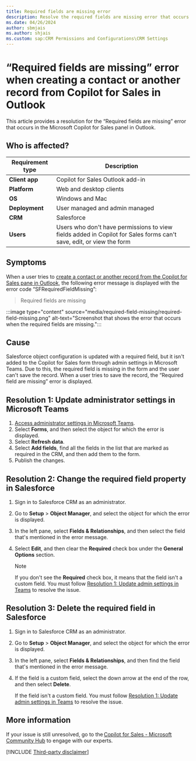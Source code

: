 ```yaml
---
title: Required fields are missing error
description: Resolve the required fields are missing error that occurs when crating a contact or another record in the Microsoft Copilot for Sales panel in Outlook.
ms.date: 04/26/2024
author: sbmjais
ms.author: shjais
ms.custom: sap:CRM Permissions and Configurations\CRM Settings
---
```

# “Required fields are missing” error when creating a contact or another record from Copilot for Sales in Outlook

This article provides a resolution for the “Required fields are missing” error that occurs in the Microsoft Copilot for Sales panel in Outlook.

## Who is affected?

| Requirement type |Description  |
|---------|---------|
|**Client app**     |  Copilot for Sales Outlook add-in        |
|**Platform**     | Web and desktop clients         |
|**OS**     | Windows and Mac         |
|**Deployment**     | User managed and admin managed       |
|**CRM**     | Salesforce      |
|**Users**     | Users who don't have permissions to view fields added in Copilot for Sales forms can't save, edit, or view the form  |

## Symptoms

When a user tries to [create a contact or another record from the Copilot for Sales pane in Outlook](/microsoft-sales-copilot/create-contact-crm-sales-copilot), the following error message is displayed with the error code “SFRequiredFieldMissing”:

> Required fields are missing

:::image type="content" source="media/required-field-missing/required-field-missing.png" alt-text="Screenshot that shows the error that occurs when the required fields are missing.":::

## Cause

Salesforce object configuration is updated with a required field, but it isn't added to the Copilot for Sales form through admin settings in Microsoft Teams. Due to this, the required field is missing in the form and the user can't save the record. When a user tries to save the record, the “Required field are missing” error is displayed. 

## Resolution 1: Update administrator settings in Microsoft Teams

1. [Access administrator settings in Microsoft Teams](/microsoft-sales-copilot/administrator-settings-for-viva-sales#access-administrator-settings).
2. Select **Forms**, and then select the object for which the error is displayed.
3. Select **Refresh data**.
4. Select **Add fields**, find all the fields in the list that are marked as required in the CRM, and then add them to the form.
5. Publish the changes.

## Resolution 2: Change the required field property in Salesforce

1. Sign in to Salesforce CRM as an administrator.
2. Go to **Setup** > **Object Manager**, and select the object for which the error is displayed.
3. In the left pane, select **Fields & Relationships**, and then select the field that's mentioned in the error message.
4. Select **Edit**, and then clear the **Required** check box under the **General Options** section.

     > [!NOTE]
     > If you don't see the **Required** check box, it means that the field isn't a custom field. You must follow [Resolution 1: Update admin settings in Teams](#resolution-1-update-administrator-settings-in-microsoft-teams) to resolve the issue.

## Resolution 3: Delete the required field in Salesforce

1. Sign in to Salesforce CRM as an administrator.
2. Go to **Setup** > **Object Manager**, and select the object for which the error is displayed.
3. In the left pane, select **Fields & Relationships**, and then find the field that's mentioned in the error message.
4. If the field is a custom field, select the down arrow at the end of the row, and then select **Delete**. 

    If the field isn't a custom field. You must follow [Resolution 1: Update admin settings in Teams](#resolution-1-update-administrator-settings-in-microsoft-teams) to resolve the issue.

## More information

If your issue is still unresolved, go to the [Copilot for Sales - Microsoft Community Hub](https://techcommunity.microsoft.com/t5/viva-sales/bd-p/VivaSales) to engage with our experts.

[!INCLUDE [Third-party disclaimer](../../includes/third-party-disclaimer.md)]
